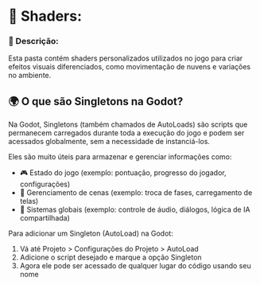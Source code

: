 <h1>📂 Shaders:</h1>

<h3>📌 Descrição:</h3>
<p>Esta pasta contém shaders personalizados utilizados no jogo para criar efeitos visuais diferenciados, como movimentação de nuvens e variações no ambiente.</p>

<h2>🌍 O que são Singletons na Godot?</h2>
<p>Na Godot, Singletons (também chamados de AutoLoads) são scripts que permanecem carregados durante toda a execução do jogo e podem ser acessados globalmente, sem a necessidade de instanciá-los.</p>

<p>Eles são muito úteis para armazenar e gerenciar informações como:</p>

<ul>
<li>🎮 Estado do jogo (exemplo: pontuação, progresso do jogador, configurações)</li>
<li>🔄 Gerenciamento de cenas (exemplo: troca de fases, carregamento de telas)</li>
<li>📡 Sistemas globais (exemplo: controle de áudio, diálogos, lógica de IA compartilhada)</li>
</ul>

<p>Para adicionar um Singleton (AutoLoad) na Godot:</p>

<ol>
<li>Vá até Projeto > Configurações do Projeto > AutoLoad</li>
<li>Adicione o script desejado e marque a opção Singleton</li>
<li>Agora ele pode ser acessado de qualquer lugar do código usando seu nome</li>
</ol>